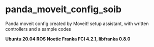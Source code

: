 # panda_moveit_config_soib
Panda moveit config created by Moveit! setup assistant, with written controllers and a sample codes

**Ubuntu 20.04
ROS Noetic
Franka FCI 4.2.1, libfranka 0.8.0**

